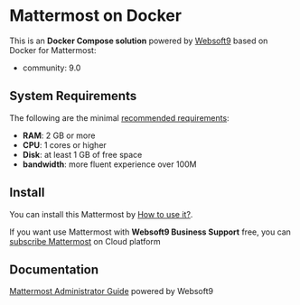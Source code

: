# Mattermost on Docker  

This is an **Docker Compose solution** powered by [Websoft9](https://www.websoft9.com) based on Docker for Mattermost:


 - community:  9.0


## System Requirements

The following are the minimal [recommended requirements](https://docs.mattermost.com/install/install-docker.html/):

* **RAM**: 2 GB or more
* **CPU**: 1 cores or higher
* **Disk**: at least 1 GB of free space
* **bandwidth**: more fluent experience over 100M  

## Install

You can install this Mattermost by [How to use it?](https://github.com/Websoft9/docker-library#how-to-use-it).   

If you want use Mattermost with **Websoft9 Business Support** free, you can [subscribe Mattermost](https://www.websoft9.com/apps) on Cloud platform

## Documentation

[Mattermost Administrator Guide](https://support.websoft9.com/docs/mattermost) powered by Websoft9